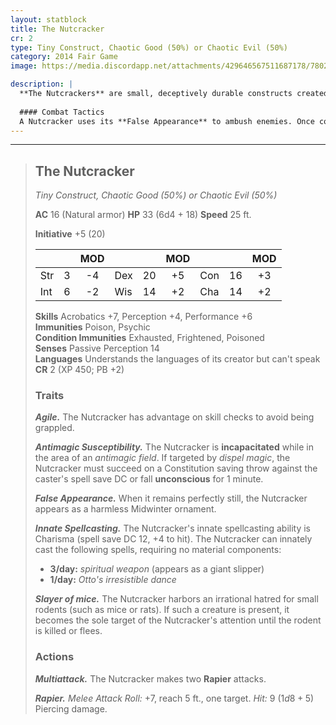 ```yaml
---
layout: statblock
title: The Nutcracker
cr: 2
type: Tiny Construct, Chaotic Good (50%) or Chaotic Evil (50%)
category: 2014 Fair Game
image: https://media.discordapp.net/attachments/429646567511687178/780200053854961664/image0.png

description: |
  **The Nutcrackers** are small, deceptively durable constructs created by fey and most often seen during the winter, hung as Midwinter ornaments. They are blessed with life by a fey, and their alignment and purpose (protector or menace) depend on their creator. They are known for their high dexterity, dancing skill, and an irrational, all-consuming hatred for small rodents. Even the most evil Nutcracker is unable to inflict serious harm upon children.
  
  #### Combat Tactics
  A Nutcracker uses its **False Appearance** to ambush enemies. Once combat begins, it typically uses its innate magic to cast ***Otto's irresistible dance***, then closes the distance to attack with its **Rapier** and summon its **Spiritual Weapon** (which appears as a giant slipper) on the following turn. A key vulnerability is its **Slayer of mice** compulsion: if a small rodent is present, the Nutcracker will drop everything to attack it, becoming the sole focus of its attention.
---
```


___
> ## The Nutcracker
> *Tiny Construct, Chaotic Good (50%) or Chaotic Evil (50%)*
> 
> **AC** 16 (Natural armor) **HP** 33 (6d4 + 18) **Speed** 25 ft.
> 
> **Initiative** +5 (20)
>
> | | | MOD | | | MOD | | | MOD |
> |:--|:-:|:----:|:--|:-:|:----:|:--|:-:|:----:|
> |Str| 3| -4 |Dex| 20| +5 |Con| 16| +3 |
> |Int| 6| -2 |Wis| 14| +2 |Cha| 14| +2 |
>
> **Skills** Acrobatics +7, Perception +4, Performance +6  
> **Immunities** Poison, Psychic  
> **Condition Immunities** Exhausted, Frightened, Poisoned  
> **Senses** Passive Perception 14  
> **Languages** Understands the languages of its creator but can't speak  
> **CR** 2 (XP 450; PB +2)
>
> ### Traits
>
> ***Agile.*** The Nutcracker has advantage on skill checks to avoid being grappled.
>
> ***Antimagic Susceptibility.*** The Nutcracker is **incapacitated** while in the area of an *antimagic field*. If targeted by *dispel magic*, the Nutcracker must succeed on a Constitution saving throw against the caster's spell save DC or fall **unconscious** for 1 minute.
>
> ***False Appearance.*** When it remains perfectly still, the Nutcracker appears as a harmless Midwinter ornament.
>
> ***Innate Spellcasting.*** The Nutcracker's innate spellcasting ability is Charisma (spell save DC 12, +4 to hit). The Nutcracker can innately cast the following spells, requiring no material components:
> * **3/day:** *spiritual weapon* (appears as a giant slipper)
> * **1/day:** *Otto's irresistible dance*
>
> ***Slayer of mice.*** The Nutcracker harbors an irrational hatred for small rodents (such as mice or rats). If such a creature is present, it becomes the sole target of the Nutcracker's attention until the rodent is killed or flees.
>
> ### Actions
>
> ***Multiattack.*** The Nutcracker makes two **Rapier** attacks.
>
> ***Rapier.*** *Melee Attack Roll:* +7, reach 5 ft., one target. *Hit:* 9 ($1d8 + 5$) Piercing damage.